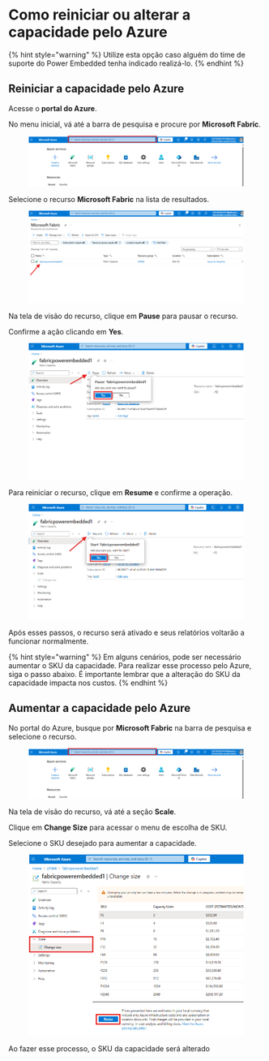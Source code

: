 # Como reiniciar ou alterar a capacidade pelo Azure

{% hint style="warning" %}
Utilize esta opção caso alguém do time de suporte do Power Embedded tenha indicado realizá-lo.
{% endhint %}

## Reiniciar a capacidade pelo Azure

Acesse o **portal do Azure**.

No menu inicial, vá até a barra de pesquisa e procure por **Microsoft Fabric**.

<figure><img src="../../../.gitbook/assets/Fabric 1.png" alt=""><figcaption></figcaption></figure>

Selecione o recurso **Microsoft Fabric** na lista de resultados.

<figure><img src="../../../.gitbook/assets/Fabric 2.png" alt=""><figcaption></figcaption></figure>

Na tela de visão do recurso, clique em **Pause** para pausar o recurso.

Confirme a ação clicando em **Yes**.

<figure><img src="../../../.gitbook/assets/Fabric 4.png" alt=""><figcaption></figcaption></figure>

Para reiniciar o recurso, clique em **Resume** e confirme a operação.

<figure><img src="../../../.gitbook/assets/fabric 5.png" alt=""><figcaption></figcaption></figure>

Após esses passos, o recurso será ativado e seus relatórios voltarão a funcionar normalmente.

{% hint style="warning" %}
Em alguns cenários, pode ser necessário aumentar o SKU da capacidade. Para realizar esse processo pelo Azure, siga o passo abaixo. É importante lembrar que a alteração do SKU da capacidade impacta nos custos.
{% endhint %}

## Aumentar a capacidade pelo Azure

No portal do Azure, busque por **Microsoft Fabric** na barra de pesquisa e selecione o recurso.

<figure><img src="../../../.gitbook/assets/Fabric 1.png" alt=""><figcaption></figcaption></figure>

Na tela de visão do recurso, vá até a seção **Scale**.

Clique em **Change Size** para acessar o menu de escolha de SKU.

Selecione o SKU desejado para aumentar a capacidade.

<figure><img src="../../../.gitbook/assets/Aumentar a capacidade.png" alt=""><figcaption></figcaption></figure>

Ao fazer esse processo, o SKU da capacidade será alterado
